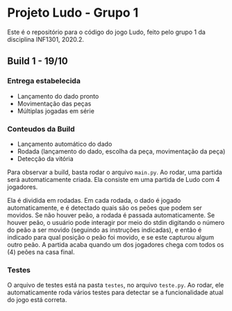 # Projeto Ludo - Grupo 1
Este é o repositório para o código do jogo Ludo, 
feito pelo grupo 1 da disciplina INF1301, 2020.2.

## Build 1 - 19/10
### Entrega estabelecida
* Lançamento do dado pronto
* Movimentação das peças
* Múltiplas jogadas em série

### Conteudos da Build
* Lançamento automático do dado
* Rodada (lançamento do dado, escolha da peça, movimentação da peça)
* Detecção da vitória

Para observar a build, basta rodar o arquivo `main.py`. Ao rodar, uma partida será
automaticamente criada. Ela consiste em uma partida de Ludo com 4 jogadores.

Ela é dividida em rodadas. Em cada rodada, o dado é jogado automaticamente, e é detectado
quais são os peões que podem ser movidos. Se não houver peão, a rodada é passada automaticamente.
Se houver peão, o usuário pode interagir por meio do stdin digitando o número do peão a ser movido
(seguindo as instruções indicadas), e então é indicado para qual posição o peão foi movido, e se
este capturou algum outro peão. A partida acaba quando um dos jogadores chega com todos os (4) peões na casa final.

### Testes
O arquivo de testes está na pasta `testes`, no arquivo `teste.py`. Ao rodar, ele automaticamente
roda vários testes para detectar se a funcionalidade atual do jogo está correta.
